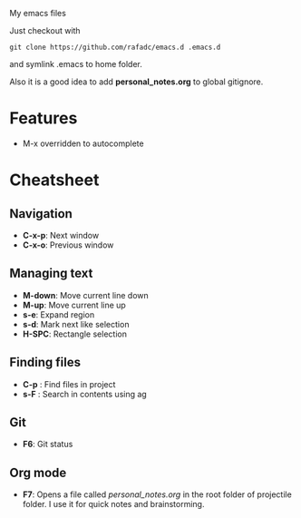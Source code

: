 My emacs files

Just checkout with

```
git clone https://github.com/rafadc/emacs.d .emacs.d
```

and symlink .emacs to home folder.

Also it is a good idea to add **personal_notes.org** to global gitignore.

# Features

- M-x overridden to autocomplete

# Cheatsheet

## Navigation

- **C-x-p**: Next window
- **C-x-o**: Previous window

## Managing text

- **M-down**: Move current line down
- **M-up**: Move current line up
- **s-e**: Expand region
- **s-d**: Mark next like selection
- **H-SPC**: Rectangle selection

## Finding files

- **C-p** : Find files in project
- **s-F** : Search in contents using ag

## Git

- **F6**: Git status

## Org mode

- **F7**: Opens a file called *personal_notes.org* in the root folder of projectile folder. I use it for quick notes and brainstorming.
